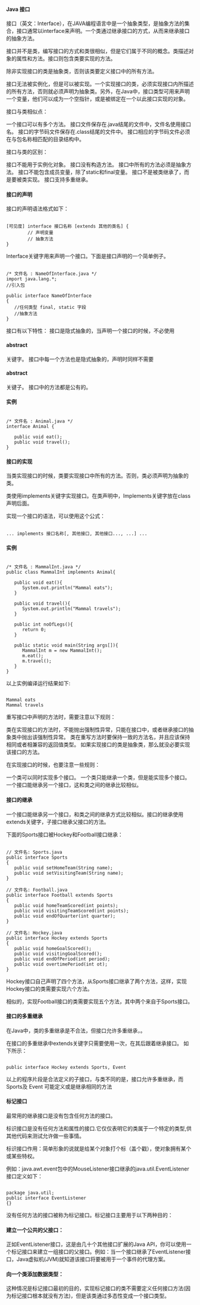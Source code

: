  
#### Java 接口

 
接口（英文：Interface），在JAVA编程语言中是一个抽象类型，是抽象方法的集合，接口通常以interface来声明。一个类通过继承接口的方式，从而来继承接口的抽象方法。

 接口并不是类，编写接口的方式和类很相似，但是它们属于不同的概念。类描述对象的属性和方法。接口则包含类要实现的方法。

 除非实现接口的类是抽象类，否则该类要定义接口中的所有方法。

 接口无法被实例化，但是可以被实现。一个实现接口的类，必须实现接口内所描述的所有方法，否则就必须声明为抽象类。另外，在Java中，接口类型可用来声明一个变量，他们可以成为一个空指针，或是被绑定在一个以此接口实现的对象。

 接口与类相似点：

 
 一个接口可以有多个方法。
  接口文件保存在.java结尾的文件中，文件名使用接口名。
  接口的字节码文件保存在.class结尾的文件中。
  接口相应的字节码文件必须在与包名称相匹配的目录结构中。 

  接口与类的区别：


 接口不能用于实例化对象。
  接口没有构造方法。
  接口中所有的方法必须是抽象方法。
  接口不能包含成员变量，除了static和final变量。
  接口不是被类继承了，而是要被类实现。
  接口支持多重继承。
 


#### 接口的声明

 接口的声明语法格式如下：

 
```

[可见度] interface 接口名称 [extends 其他的类名] {
        // 声明变量
        // 抽象方法
}

```
 Interface关键字用来声明一个接口。下面是接口声明的一个简单例子。

 
```

/* 文件名 : NameOfInterface.java */
import java.lang.*;
//引入包

public interface NameOfInterface
{
   //任何类型 final, static 字段
   //抽象方法
}

```
 接口有以下特性： 
 接口是隐式抽象的，当声明一个接口的时候，不必使用

#### abstract

关键字。
  接口中每一个方法也是隐式抽象的，声明时同样不需要

#### abstract

关键子。
  接口中的方法都是公有的。
 

#### 实例

 
```

/* 文件名 : Animal.java */
interface Animal {

   public void eat();
   public void travel();
}

```
 

#### 接口的实现

 当类实现接口的时候，类要实现接口中所有的方法。否则，类必须声明为抽象的类。

 类使用implements关键字实现接口。在类声明中，Implements关键字放在class声明后面。

 实现一个接口的语法，可以使用这个公式：

 
```

... implements 接口名称[, 其他接口, 其他接口..., ...] ...

```
 
#### 实例

 
```

/* 文件名 : MammalInt.java */
public class MammalInt implements Animal{

   public void eat(){
      System.out.println("Mammal eats");
   }

   public void travel(){
      System.out.println("Mammal travels");
   } 

   public int noOfLegs(){
      return 0;
   }

   public static void main(String args[]){
      MammalInt m = new MammalInt();
      m.eat();
      m.travel();
   }
} 

```
 以上实例编译运行结果如下:

 
```

Mammal eats
Mammal travels

```
 重写接口中声明的方法时，需要注意以下规则：

 
 类在实现接口的方法时，不能抛出强制性异常，只能在接口中，或者继承接口的抽象类中抛出该强制性异常。
  类在重写方法时要保持一致的方法名，并且应该保持相同或者相兼容的返回值类型。
  如果实现接口的类是抽象类，那么就没必要实现该接口的方法。
 
在实现接口的时候，也要注意一些规则：

 
 一个类可以同时实现多个接口。
  一个类只能继承一个类，但是能实现多个接口。
  一个接口能继承另一个接口，这和类之间的继承比较相似。
 


#### 接口的继承

 一个接口能继承另一个接口，和类之间的继承方式比较相似。接口的继承使用extends关键字，子接口继承父接口的方法。

 下面的Sports接口被Hockey和Football接口继承：


 



```

// 文件名: Sports.java
public interface Sports
{
   public void setHomeTeam(String name);
   public void setVisitingTeam(String name);
}

// 文件名: Football.java
public interface Football extends Sports
{
   public void homeTeamScored(int points);
   public void visitingTeamScored(int points);
   public void endOfQuarter(int quarter);
}

// 文件名: Hockey.java
public interface Hockey extends Sports
{
   public void homeGoalScored();
   public void visitingGoalScored();
   public void endOfPeriod(int period);
   public void overtimePeriod(int ot);
}

```
 Hockey接口自己声明了四个方法，从Sports接口继承了两个方法，这样，实现Hockey接口的类需要实现六个方法。


 相似的，实现Football接口的类需要实现五个方法，其中两个来自于Sports接口。 




#### 接口的多重继承

 在Java中，类的多重继承是不合法，但接口允许多重继承，。

 在接口的多重继承中extends关键字只需要使用一次，在其后跟着继承接口。 如下所示：

 
```

public interface Hockey extends Sports, Event

```
 以上的程序片段是合法定义的子接口，与类不同的是，接口允许多重继承，而 Sports及 Event 可能定义或是继承相同的方法 

 

#### 标记接口

 最常用的继承接口是没有包含任何方法的接口。

 标识接口是没有任何方法和属性的接口.它仅仅表明它的类属于一个特定的类型,供其他代码来测试允许做一些事情。

 标识接口作用：简单形象的说就是给某个对象打个标（盖个戳），使对象拥有某个或某些特权。

 例如：java.awt.event包中的MouseListener接口继承的java.util.EventListener接口定义如下：

 
```

package java.util;
public interface EventListener
{}

```
 没有任何方法的接口被称为标记接口。标记接口主要用于以下两种目的： 

 



####  建立一个公共的父接口：

正如EventListener接口，这是由几十个其他接口扩展的Java API，你可以使用一个标记接口来建立一组接口的父接口。例如：当一个接口继承了EventListener接口，Java虚拟机(JVM)就知道该接口将要被用于一个事件的代理方案。 







#### 向一个类添加数据类型：

这种情况是标记接口最初的目的，实现标记接口的类不需要定义任何接口方法(因为标记接口根本就没有方法)，但是该类通过多态性变成一个接口类型。







